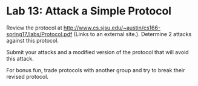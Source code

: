 Lab 13: Attack a Simple Protocol
==============================

Review the protocol at http://www.cs.sjsu.edu/~austin/cs166-spring17/labs/Protocol.pdf (Links to an external site.).  Determine 2 attacks against this protocol.

Submit your attacks and a modified version of the protocol that will avoid this attack.

For bonus fun, trade protocols with another group and try to break their revised protocol.
